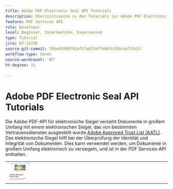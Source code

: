 ```yaml
---
title: Adobe PDF Electronic Seal API Tutorials
description: Übersichtsseite zu den Tutorials zur Adobe PDF Electronic Seal API
feature: PDF Services API
role: Developer
level: Beginner, Intermediate, Experienced
type: Tutorial
jira: KT-15330
source-git-commit: 765e02998f91bf37a6f2df7eb63c550c4af15d1f
workflow-type: tm+mt
source-wordcount: '87'
ht-degree: 1%

---
```


# Adobe PDF Electronic Seal API Tutorials

Die Adobe PDF-API für elektronische Siegel versieht Dokumente in großem Umfang mit einem elektronischen Siegel, das von bestimmten Vertrauensdiensten ausgestellt wurde [Adobe Approved Trust List (AATL)](https://helpx.adobe.com/acrobat/kb/approved-trust-list1.html). Das elektronische Siegel hilft bei der Überprüfung der Identität und Integrität von Dokumenten. Dies kann verwendet werden, um Dokumente in großem Umfang elektronisch zu versiegeln, und ist in der PDF Services-API enthalten.

<table style="table-layout:fixed">
<tr>
 <td>
   <a href="automatically-apply-electronic-seal.md">
      <img alt="Automatisches Anbringen eines elektronischen Siegels" src="assets/automatically-apply-seal.png" />
  </td>
  <td>
    <img alt="Spacer" src="../assets/WhiteBanner_Placeholder.png" />
    <div>
    <br>
  </td>
  <td>
    <img alt="Spacer" src="../assets/WhiteBanner_Placeholder.png" />
    <div>
    <br>
  </td>
  <td>
    <img alt="Spacer" src="../assets/WhiteBanner_Placeholder.png" />
    <div>
    <br>
  </td>
</tr>
</table>
